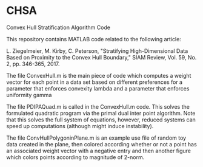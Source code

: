 # CHSA
Convex Hull Stratification Algorithm Code

This repository contains MATLAB code related to the following article:

L. Ziegelmeier, M. Kirby, C. Peterson, "Stratifying High-Dimensional Data Based on Proximity to the Convex Hull Boundary," SIAM Review, Vol. 59, No. 2, pp. 346-365, 2017.

The file ConvexHull.m is the main piece of code which computes a weight vector for each point in a data set based on different preferences for a parameter that enforces convexity lambda and a parameter that enforces uniformity gamma

The file PDIPAQuad.m is called in the ConvexHull.m code. This solves the formulated quadratic program via the primal dual inter point algorithm. Note that this solves the full system of equations, however, reduced systems can speed up computations (although might induce instability).

The file ConvHullPolygoninPlane.m is an example use file of random toy data created in the plane, then colored according whether or not a point has an associated weight vector with a negative entry and then another figure which colors points according to magnitude of 2-norm.
